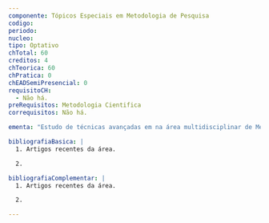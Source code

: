 ```yaml
---
componente: Tópicos Especiais em Metodologia de Pesquisa
codigo:  
periodo: 
nucleo: 
tipo: Optativo
chTotal: 60 
creditos: 4
chTeorica: 60
chPratica: 0 
chEADSemiPresencial: 0
requisitoCH:
  - Não há.
preRequisitos: Metodologia Cientifica
correquisitos: Não há.

ementa: "Estudo de técnicas avançadas em na área multidisciplinar de Metodologia de Pesquisa permitindo ao aluno conhecer o estado da arte nesta área de pesquisa."

bibliografiaBasica: |
  1. Artigos recentes da área.

  2.

bibliografiaComplementar: |
  1. Artigos recentes da área.

  2.

---
```

